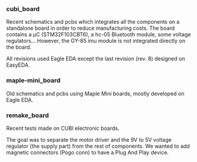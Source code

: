 ### cubi_board

Recent schematics and pcbs which integrates all the components on a standalone board in order to reduce manufacturing costs.
The board contains a µC (STM32F103CBT6), a hc-05 Bluetooth module, some voltage regulators... However, the GY-85 imu module is not integrated directly on the board.

All revisions used Eagle EDA except the last revision (rev. 8) designed on EasyEDA.

### maple-mini_board

Old schematics and pcbs using Maple Mini boards, mostly developed on Eagle EDA.

### remake_board

Recent tests made on CUBI electronic boards.

The goal was to separate the motor driver and the 9V to 5V voltage regulator (the supply part) from the rest of components.
We wanted to add magnetic connectors (Pogo conn) to have a Plug And Play device.
